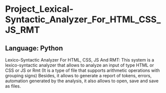 # Project_Lexical-Syntactic_Analyzer_For_HTML_CSS_JS_RMT

## Language: Python

Lexico-Syntactic Analyzer For HTML, CSS, JS And RMT: This system is a lexico-syntactic analyzer that allows to analyze 
an input of type HTML or CSS or JS or Rmt (It is a type of file that supports arithmetic operations with grouping signs) 
Besides, it allows to generate a report of tokens, errors, automation generated by the analysis, it also allows to open, save and save as files.
